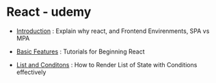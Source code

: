 # React - udemy

- [Introduction](https://github.com/riverandeye/Investment/tree/master/Programming_Languages/JavaScript/React/udemy/1_Introduction) : Explain why react, and Frontend Envirenments, SPA vs MPA
- [Basic Features](https://github.com/riverandeye/Investment/tree/master/Programming_Languages/JavaScript/React/udemy/3_Basic_Features) : Tutorials for Beginning React

- [List and Conditons](https://github.com/riverandeye/Investment/tree/master/Programming_Languages/JavaScript/React/udemy/4_List_and_Conditions) : How to Render List of State with Conditions effectively

